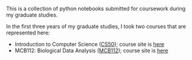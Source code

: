 This is a collection of python notebooks submitted for coursework during my graduate studies. 

In the first three years of my graduate studies, I took two courses that are represented here: 
- Introduction to Computer Science ([CS50](CS50)); course site is [here](https://pll.harvard.edu/course/cs50-introduction-computer-science?delta=0)
- MCB112: Biological Data Analysis ([MCB112](MCB112)); course site is [here](http://mcb112.org/)
